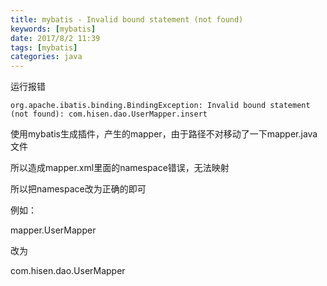 ```yaml
---
title: mybatis - Invalid bound statement (not found)
keywords: [mybatis]
date: 2017/8/2 11:39
tags: [mybatis]
categories: java
---
```

运行报错
```
org.apache.ibatis.binding.BindingException: Invalid bound statement (not found): com.hisen.dao.UserMapper.insert
```
使用mybatis生成插件，产生的mapper，由于路径不对移动了一下mapper.java文件

所以造成mapper.xml里面的namespace错误，无法映射

所以把namespace改为正确的即可

例如：

mapper.UserMapper

改为

com.hisen.dao.UserMapper
